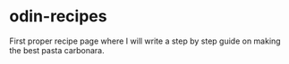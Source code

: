 # odin-recipes

First proper recipe page where I will write a step by step guide on making the best pasta carbonara.
